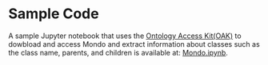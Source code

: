 # Sample Code

A sample Jupyter notebook that uses the [Ontology Access Kit(OAK)](https://github.com/INCATools/ontology-access-kit) to dowbload and access Mondo and extract information about classes such as the class name, parents, and children is available at: [Mondo.ipynb](https://github.com/monarch-initiative/mondo/blob/master/src/scripts/notebooks/Mondo.ipynb).


